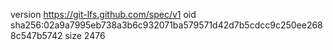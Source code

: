 version https://git-lfs.github.com/spec/v1
oid sha256:02a9a7995eb738a3b6c932071ba579571d42d7b5cdcc9c250ee2688c547b5742
size 2476
